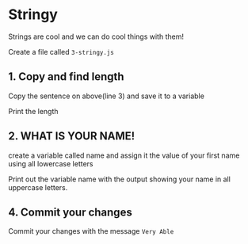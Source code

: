 # Stringy

Strings are cool and we can do cool things with them!

Create a file called `3-stringy.js`

## 1. Copy and find length

Copy the sentence on above(line 3) and save it to a variable

Print the length

## 2. WHAT IS YOUR NAME!

create a variable called name and assign it the value of your first name using all lowercase letters

Print out the variable name with the output showing your name in all uppercase letters.  

## 4. Commit your changes

Commit your changes with the message `Very Able`